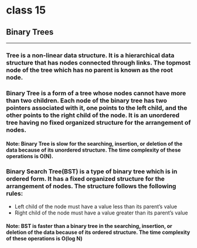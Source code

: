 # class 15

## Binary Trees

--------------

### Tree is a non-linear data structure. It is a hierarchical data structure that has nodes connected through links. The topmost node of the tree which has no parent is known as the root node.

### Binary Tree is a form of a tree whose nodes cannot have more than two children. Each node of the binary tree has two pointers associated with it, one points to the left child, and the other points to the right child of the node. It is an unordered tree having no fixed organized structure for the arrangement of nodes.

#### Note: Binary Tree is slow for the searching, insertion, or deletion of the data because of its unordered structure. The time complexity of these operations is O(N).

### Binary Search Tree(BST) is a type of binary tree which is in ordered form. It has a fixed organized structure for the arrangement of nodes. The structure follows the following rules:

- Left child of the node must have a value less than its parent’s value
- Right child of the node must have a value greater than its parent’s value

#### Note: BST is faster than a binary tree in the searching, insertion, or deletion of the data because of its ordered structure. The time complexity of these operations is O(log N)

